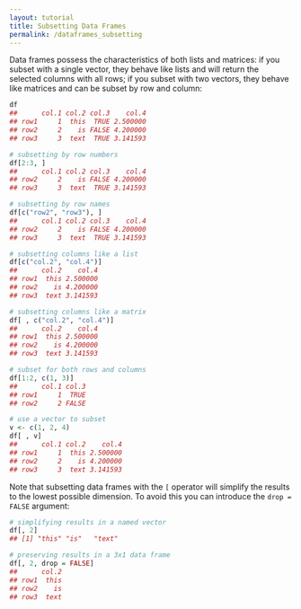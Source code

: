 ```yaml
---
layout: tutorial
title: Subsetting Data Frames
permalink: /dataframes_subsetting
---
```


Data frames possess the characteristics of both lists and matrices: if you subset with a single vector, they behave like lists and will return the selected columns with all rows; if you subset with two vectors, they behave like matrices and can be subset by row and column:


```r
df
##      col.1 col.2 col.3    col.4
## row1     1  this  TRUE 2.500000
## row2     2    is FALSE 4.200000
## row3     3  text  TRUE 3.141593

# subsetting by row numbers
df[2:3, ]
##      col.1 col.2 col.3    col.4
## row2     2    is FALSE 4.200000
## row3     3  text  TRUE 3.141593

# subsetting by row names
df[c("row2", "row3"), ]
##      col.1 col.2 col.3    col.4
## row2     2    is FALSE 4.200000
## row3     3  text  TRUE 3.141593

# subsetting columns like a list
df[c("col.2", "col.4")]
##      col.2    col.4
## row1  this 2.500000
## row2    is 4.200000
## row3  text 3.141593

# subsetting columns like a matrix
df[ , c("col.2", "col.4")]
##      col.2    col.4
## row1  this 2.500000
## row2    is 4.200000
## row3  text 3.141593

# subset for both rows and columns
df[1:2, c(1, 3)]
##      col.1 col.3
## row1     1  TRUE
## row2     2 FALSE

# use a vector to subset
v <- c(1, 2, 4)
df[ , v]
##      col.1 col.2    col.4
## row1     1  this 2.500000
## row2     2    is 4.200000
## row3     3  text 3.141593
```

Note that subsetting data frames with the `[` operator will simplify the results to the lowest possible dimension.  To avoid this you can introduce the `drop = FALSE` argument:


```r
# simplifying results in a named vector
df[, 2]
## [1] "this" "is"   "text"

# preserving results in a 3x1 data frame
df[, 2, drop = FALSE]
##      col.2
## row1  this
## row2    is
## row3  text
```
